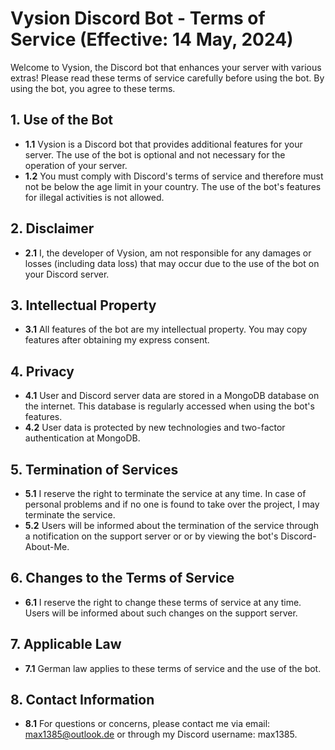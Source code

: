 # Vysion Discord Bot - Terms of Service (Effective: 14 May, 2024)

Welcome to Vysion, the Discord bot that enhances your server with various extras! Please read these terms of service carefully before using the bot. By using the bot, you agree to these terms.

## 1. Use of the Bot

- **1.1** Vysion is a Discord bot that provides additional features for your server. The use of the bot is optional and not necessary for the operation of your server.
- **1.2** You must comply with Discord's terms of service and therefore must not be below the age limit in your country. The use of the bot's features for illegal activities is not allowed.

## 2. Disclaimer

- **2.1** I, the developer of Vysion, am not responsible for any damages or losses (including data loss) that may occur due to the use of the bot on your Discord server.

## 3. Intellectual Property

- **3.1** All features of the bot are my intellectual property. You may copy features after obtaining my express consent.

## 4. Privacy

- **4.1** User and Discord server data are stored in a MongoDB database on the internet. This database is regularly accessed when using the bot's features.
- **4.2** User data is protected by new technologies and two-factor authentication at MongoDB.

## 5. Termination of Services

- **5.1** I reserve the right to terminate the service at any time. In case of personal problems and if no one is found to take over the project, I may terminate the service.
- **5.2** Users will be informed about the termination of the service through a notification on the support server or or by viewing the bot's Discord-About-Me.

## 6. Changes to the Terms of Service

- **6.1** I reserve the right to change these terms of service at any time. Users will be informed about such changes on the support server.

## 7. Applicable Law

- **7.1** German law applies to these terms of service and the use of the bot.

## 8. Contact Information

- **8.1** For questions or concerns, please contact me via email: max1385@outlook.de or through my Discord username: max1385.
